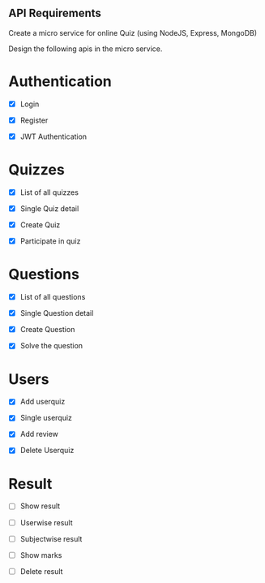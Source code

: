 
## API Requirements

Create a micro service for online Quiz (using NodeJS, Express, MongoDB)

Design the following apis in the micro service.

# Authentication
- [x]  Login 

- [x]  Register

- [x]  JWT Authentication

# Quizzes
- [x]  List of all quizzes

- [x]  Single Quiz detail

- [x]  Create Quiz

- [x]  Participate in quiz

# Questions

- [x]  List of all questions

- [x]  Single Question detail

- [x] Create Question

- [x]  Solve the question

# Users

- [x]  Add userquiz

- [x]  Single userquiz

- [x]  Add review

- [x] Delete Userquiz

# Result

- [ ]  Show result

- [ ]  Userwise result

- [ ]  Subjectwise result

- [ ]  Show marks

- [ ]  Delete result
